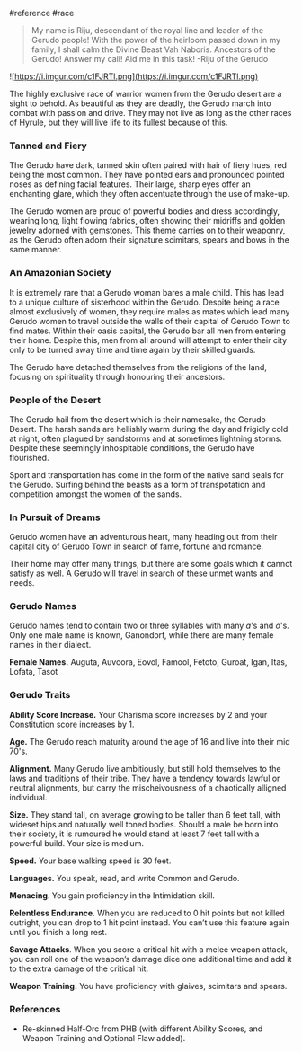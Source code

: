  #reference #race 

>My name is Riju, descendant of the royal line and leader of the Gerudo people! With the power of the heirloom passed down in my family, I shall calm the Divine Beast Vah Naboris. Ancestors of the Gerudo! Answer my call! Aid me in this task!
-Riju of the Gerudo

![https://i.imgur.com/c1FJRTl.png](https://i.imgur.com/c1FJRTl.png)

The highly exclusive race of warrior women from the Gerudo desert are a sight to behold. As beautiful as they are deadly, the Gerudo march into combat with passion and drive. They may not live as long as the other races of Hyrule, but they will live life to its fullest because of this.

### Tanned and Fiery

The Gerudo have dark, tanned skin often paired with hair of fiery hues, red being the most common. They have pointed ears and pronounced pointed noses as defining facial features. Their large, sharp eyes offer an enchanting glare, which they often accentuate through the use of make-up.

The Gerudo women are proud of powerful bodies and dress accordingly, wearing long, light flowing fabrics, often showing their midriffs and golden jewelry adorned with gemstones. This theme carries on to their weaponry, as the Gerudo often adorn their signature scimitars, spears and bows in the same manner.

### An Amazonian Society

It is extremely rare that a Gerudo woman bares a male child. This has lead to a unique culture of sisterhood within the Gerudo. Despite being a race almost exclusively of women, they require males as mates which lead many Gerudo women to travel outside the walls of their capital of Gerudo Town to find mates. Within their oasis capital, the Gerudo bar all men from entering their home. Despite this, men from all around will attempt to enter their city only to be turned away time and time again by their skilled guards.

The Gerudo have detached themselves from the religions of the land, focusing on spirituality through honouring their ancestors.

### People of the Desert

The Gerudo hail from the desert which is their namesake, the Gerudo Desert. The harsh sands are hellishly warm during the day and frigidly cold at night, often plagued by sandstorms and at sometimes lightning storms. Despite these seemingly inhospitable conditions, the Gerudo have flourished.

Sport and transportation has come in the form of the native sand seals for the Gerudo. Surfing behind the beasts as a form of transpotation and competition amongst the women of the sands.

### In Pursuit of Dreams

Gerudo women have an adventurous heart, many heading out from their capital city of Gerudo Town in search of fame, fortune and romance.

Their home may offer many things, but there are some goals which it cannot satisfy as well. A Gerudo will travel in search of these unmet wants and needs.

### Gerudo Names

Gerudo names tend to contain two or three syllables with many _a_'s and _o_'s. Only one male name is known, Ganondorf, while there are many female names in their dialect.

**Female Names.** Auguta, Auvoora, Eovol, Famool, Fetoto, Guroat, Igan, Itas, Lofata, Tasot

### Gerudo Traits

**Ability Score Increase.** Your Charisma score increases by 2 and your Constitution score increases by 1.

**Age.** The Gerudo reach maturity around the age of 16 and live into their mid 70's.

**Alignment.** Many Gerudo live ambitiously, but still hold themselves to the laws and traditions of their tribe. They have a tendency towards lawful or neutral alignments, but carry the mischeivousness of a chaotically alligned individual.

**Size.** They stand tall, on average growing to be taller than 6 feet tall, with wideset hips and naturally well toned bodies. Should a male be born into their society, it is rumoured he would stand at least 7 feet tall with a powerful build. Your size is medium.

**Speed.** Your base walking speed is 30 feet.

**Languages.** You speak, read, and write Common and Gerudo.

**Menacing**. You gain proficiency in the Intimidation skill.

**Relentless Endurance**. When you are reduced to 0 hit points but not killed outright, you can drop to 1 hit point instead. You can’t use this feature again until you finish a long rest.

**Savage Attacks**. When you score a critical hit with a melee weapon attack, you can roll one of the weapon’s damage dice one additional time and add it to the extra damage of the critical hit.

**Weapon Training.** You have proficiency with glaives, scimitars and spears.

### References

* Re-skinned Half-Orc from PHB (with different Ability Scores, and Weapon Training and Optional Flaw added).
